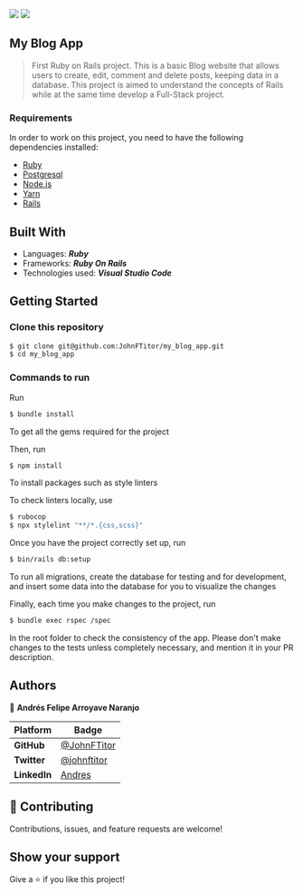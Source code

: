 
![](https://img.shields.io/static/v1?label=BY&message=JohnFTitor&color=blue)
![](https://img.shields.io/badge/Microverse-blueviolet)

## My Blog App

> First Ruby on Rails project. This is a basic Blog website that allows users to create, edit, comment and delete posts, keeping data in a database. This project is aimed to understand the concepts of Rails while at the same time develop a Full-Stack project.   

### Requirements
In order to work on this project, you need to have the following dependencies installed: 

- [Ruby](https://www.ruby-lang.org/en/) 
- [Postgresql](https://www.postgresql.org/)
- [Node.js](https://nodejs.org/en/)
- [Yarn](https://yarnpkg.com/)
- [Rails](https://rubyonrails.org/)

## Built With

- Languages: _**Ruby**_
- Frameworks: _**Ruby On Rails**_
- Technologies used: _**Visual Studio Code**_

## Getting Started

### Clone this repository

```bash
$ git clone git@github.com:JohnFTitor/my_blog_app.git
$ cd my_blog_app
```

### Commands to run

Run 
```bash
$ bundle install 
```

To get all the gems required for the project

Then, run

```bash
$ npm install 
```
To install packages such as style linters

To check linters locally, use
```bash
$ rubocop
$ npx stylelint "**/*.{css,scss}"
```

Once you have the project correctly set up, run 
```bash
$ bin/rails db:setup
```

To run all migrations, create the database for testing and for development, and insert some data into the database for you to visualize the changes

Finally, each time you make changes to the project, run 

```bash
$ bundle exec rspec /spec
```

In the root folder to check the consistency of the app. Please don't make changes to the tests unless completely necessary, and mention it in your PR description. 

## Authors

:bust_in_silhouette: **Andrés Felipe Arroyave Naranjo**

 Platform | Badge |
 --- | --- |
 **GitHub**    | [@JohnFTitor](https://github.com/JohnFTitor)
 **Twitter**   | [@johnftitor](https://twitter.com/johnftitor)
 **LinkedIn**  | [Andres](https://www.linkedin.com/in/andresarroyavenaranjo/?locale=en_US)

## 🤝 Contributing

Contributions, issues, and feature requests are welcome!

## Show your support

Give a ⭐️ if you like this project!

